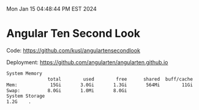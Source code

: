 Mon Jan 15 04:48:44 PM EST 2024

# Angular Ten Second Look

Code: https://github.com/kusl/angulartensecondlook

Deployment: https://github.com/angularten/angularten.github.io

```bash
System Memory
               total        used        free      shared  buff/cache   available
Mem:            15Gi       3.0Gi       1.3Gi       564Mi        11Gi        12Gi
Swap:          8.0Gi       1.0Mi       8.0Gi
System Storage
1.2G	.
